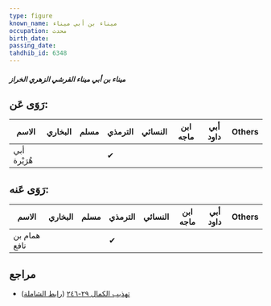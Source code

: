 ```yaml
---
type: figure
known_name: ميناء بن أبي ميناء
occupation: محدث
birth_date:
passing_date:
tahdhib_id: 6348
---
```

##### ميناء بن أبي ميناء القرشي الزهري الخراز

## رَوَى عَن:
| الاسم        | البخاري | مسلم | الترمذي | النسائي | ابن ماجه | أبي داود | Others |
| ------------ | ------- | ---- | ------- | ------- | -------- | -------- | ------ |
| أبي هُرَيْرة |         |      | ✔       |         |          |          |        |
## رَوَى عَنه:
| الاسم        | البخاري | مسلم | الترمذي | النسائي | ابن ماجه | أبي داود | Others |
| ------------ | ------- | ---- | ------- | ------- | -------- | -------- | ------ |
| همام بن نافع |         |      | ✔       |         |          |          |        |
## مراجع
- [تهذيب الكمال ٢٩-٢٤٦](obsidian://open?vault=Tahdhib-al-Kamal&file=Figures/٦٣٤٨-ميناء%20بن%20أبي%20ميناء%20القرشي%20الزهري%20الخراز) ([رابط الشاملة](https://shamela.ws/book/3722/15817))